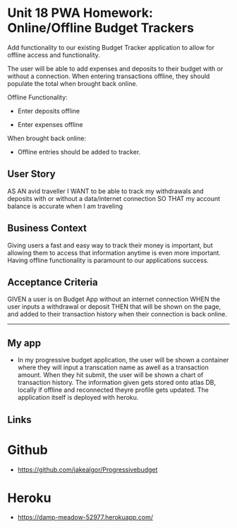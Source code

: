 # Unit 18 PWA Homework: Online/Offline Budget Trackers

Add functionality to our existing Budget Tracker application to allow for offline access and functionality.

The user will be able to add expenses and deposits to their budget with or without a connection. When entering transactions offline, they should populate the total when brought back online.

Offline Functionality:

  * Enter deposits offline

  * Enter expenses offline

When brought back online:

  * Offline entries should be added to tracker.

## User Story
AS AN avid traveller
I WANT to be able to track my withdrawals and deposits with or without a data/internet connection
SO THAT my account balance is accurate when I am traveling

## Business Context

Giving users a fast and easy way to track their money is important, but allowing them to access that information anytime is even more important. Having offline functionality is paramount to our applications success.


## Acceptance Criteria
GIVEN a user is on Budget App without an internet connection
WHEN the user inputs a withdrawal or deposit
THEN that will be shown on the page, and added to their transaction history when their connection is back online.

- - -

## My app

* In my progressive budget application, the user will be shown a container where they will input a transcation name as awell as
a transaction amount. When they hit submit, the user will be shown a chart of transaction history. The information given gets 
stored onto atlas DB, locally if offline and reconnected theyre profile gets updated. The application itself is deployed with 
heroku.


## Links


# Github
* https://github.com/jakealgor/Progressivebudget


# Heroku
* https://damp-meadow-52977.herokuapp.com/

